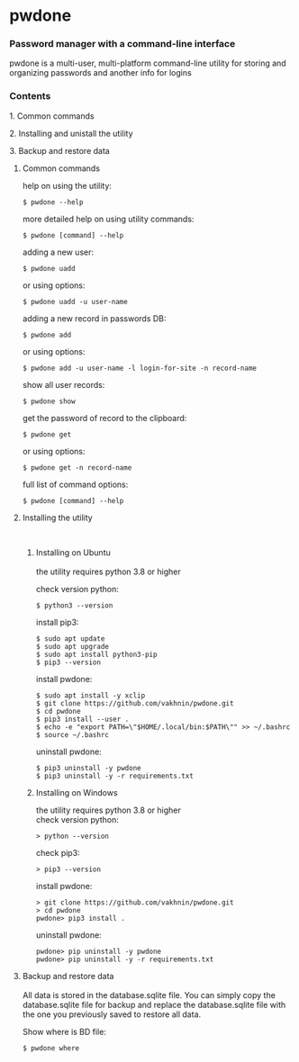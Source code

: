 # pwdone

### Password manager with a command-line interface

pwdone is a multi-user, multi-platform command-line utility for storing and organizing passwords and another info for
logins

### Contents
1\. Common commands

2\. Installing and unistall the utility

3\. Backup and restore data
1. Common commands
   
   help on using the utility:
   ```
   $ pwdone --help
   ```
   
   more detailed help on using utility commands:
   ```
   $ pwdone [command] --help
   ```  

   adding a new user:
   ```
   $ pwdone uadd
   ```
   or using options:
   ```
   $ pwdone uadd -u user-name
   ```      

   adding a new record in passwords DB:
   ```
   $ pwdone add
   ```
   or using options:
   ```
   $ pwdone add -u user-name -l login-for-site -n record-name
   ```  

   show all user records:
   ```
   $ pwdone show
   ```  

   get the password of record to the clipboard:
   ```
   $ pwdone get
   ```
   or using options:
   ```
   $ pwdone get -n record-name
   ```  

   full list of command options:
   ```
   $ pwdone [command] --help
   ```

2. Installing the utility

   <br>

    1. Installing on Ubuntu
       <br>   
       the utility requires python 3.8 or higher

       check version python:
       ```
       $ python3 --version
       ```
       install pip3:       
       ```
       $ sudo apt update
       $ sudo apt upgrade
       $ sudo apt install python3-pip
       $ pip3 --version
       ``` 
       install pwdone:       
       ```
       $ sudo apt install -y xclip
       $ git clone https://github.com/vakhnin/pwdone.git
       $ cd pwdone
       $ pip3 install --user .
       $ echo -e "export PATH=\"$HOME/.local/bin:$PATH\"" >> ~/.bashrc
       $ source ~/.bashrc
       ``` 
       uninstall pwdone:       
       ```
       $ pip3 uninstall -y pwdone
       $ pip3 uninstall -y -r requirements.txt
       ```              

    2. Installing on Windows  
       
        the utility requires python 3.8 or higher<br> 
        check version python:
        ```
        > python --version
        ```      
        check pip3:
        ```
        > pip3 --version
        ```     
         install pwdone:
         ```
         > git clone https://github.com/vakhnin/pwdone.git
         > cd pwdone
         pwdone> pip3 install .
         ```  
         uninstall pwdone:        
         ```
         pwdone> pip uninstall -y pwdone
         pwdone> pip uninstall -y -r requirements.txt
         ```
       
3. Backup and restore data
   <br>
   <br>
   All data is stored in the database.sqlite file. 
   You can simply copy the database.sqlite file for 
   backup and replace the database.sqlite file with 
   the one you previously saved to restore all data.
   
   Show where is BD file:
   ```
   $ pwdone where
   ```   